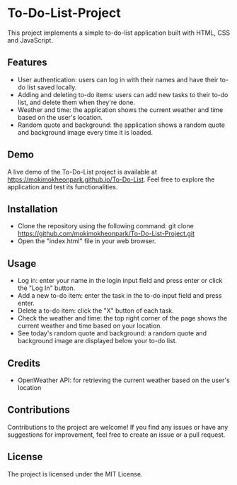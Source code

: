 # To-Do-List-Project

This project implements a simple to-do-list application built with HTML, CSS and JavaScript.

## Features

- User authentication: users can log in with their names and have their to-do list saved locally.
- Adding and deleting to-do items: users can add new tasks to their to-do list, and delete them when they're done.
- Weather and time: the application shows the current weather and time based on the user's location.
- Random quote and background: the application shows a random quote and background image every time it is loaded.

## Demo

A live demo of the To-Do-List project is available at https://mokimokheonpark.github.io/To-Do-List. Feel free to explore the application and test its functionalities.

## Installation

- Clone the repository using the following command: git clone https://github.com/mokimokheonpark/To-Do-List-Project.git
- Open the "index.html" file in your web browser.

## Usage

- Log in: enter your name in the login input field and press enter or click the "Log In" button.
- Add a new to-do item: enter the task in the to-do input field and press enter.
- Delete a to-do item: click the "X" button of each task.
- Check the weather and time: the top right corner of the page shows the current weather and time based on your location.
- See today's random quote and background: a random quote and background image are displayed below your to-do list.

## Credits

- OpenWeather API: for retrieving the current weather based on the user's location

## Contributions

Contributions to the project are welcome! If you find any issues or have any suggestions for improvement, feel free to create an issue or a pull request.

## License

The project is licensed under the MIT License.
